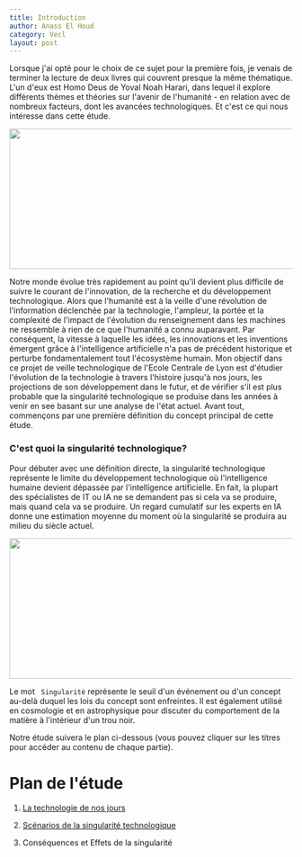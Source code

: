 ```yaml
---
title: Introduction
author: Anass El Houd
category: Vecl
layout: post
---
```


Lorsque j'ai opté pour le choix de ce sujet pour la première fois, je venais de terminer la lecture de deux livres qui couvrent presque la même thématique. L'un d'eux est Homo Deus de Yoval Noah Harari, dans lequel il explore différents thèmes et théories sur l'avenir de l'humanité - en relation avec de nombreux facteurs, dont les avancées technologiques. Et c'est ce qui nous intéresse dans cette étude.

<img style="float: center;"  src="https://github.com/anasselhoud/tech-singularity/blob/master/assets/images/Sans%20titre-2.jpg?raw=true" width="550" height="250" />

Notre monde évolue très rapidement au point qu'il devient plus difficile de suivre le courant de l'innovation, de la recherche et du développement technologique. 
Alors que l'humanité est à la veille d'une révolution de l'information déclenchée par la technologie, l'ampleur, la portée et la complexité de l'impact de l'évolution du renseignement dans les machines ne ressemble à rien de ce que l'humanité a connu auparavant. Par conséquent, la vitesse à laquelle les idées, les innovations et les inventions émergent grâce à l'intelligence artificielle n'a pas de précédent historique et perturbe fondamentalement tout l'écosystème humain. 
Mon objectif dans ce projet de veille technologique de l'Ecole Centrale de Lyon est d'étudier l'évolution de la technologie à travers l'histoire jusqu'à nos jours, les projections de son développement dans le futur, et de vérifier s'il est plus probable que la singularité technologique se produise dans les années à venir en see basant sur une analyse de l'état actuel. Avant tout, commençons par une première définition du concept principal de cette étude.

### C'est quoi la singularité technologique?
Pour débuter avec une définition directe, la singularité technologique représente le limite du développement technologique où l'intelligence humaine devient dépassée par l'intelligence artificielle.  En fait, la plupart des spécialistes de IT ou IA ne se demandent pas si cela va se produire, mais quand cela va se produire. Un regard cumulatif sur les experts en IA donne une estimation moyenne du moment où la singularité se produira au milieu du siècle actuel.

<img style="float: center;"  src="https://github.com/anasselhoud/tech-singularity/blob/master/assets/images/22.png?raw=true" width="550" height="250" />

Le mot ``` Singularité``` représente le seuil d'un événement ou d'un concept au-delà duquel les lois du concept sont enfreintes. Il est également utilisé en cosmologie et en astrophysique pour discuter du comportement de la matière à l'intérieur d'un trou noir. 

Notre étude suivera le plan ci-dessous (vous pouvez cliquer sur les titres pour accéder au contenu de chaque partie).

# Plan de l'étude
1. [La technologie de nos jours ](https://aelhoud.me/tech-singularity/vecl/2021/02/26/technology-now.html)

2. [Scénarios de la singularité technologique](https://aelhoud.me/tech-singularity/vecl/2021/02/25/scenarios-singularite.html)

3. Conséquences et Effets de la singularité


